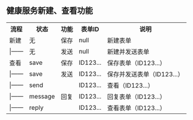 ## 健康服务新建、查看功能

<table>
      <tr>
        <th>流程</th>
        <th>状态</th>
        <th>功能</th>
        <th>表单ID</th>
        <th>说明</th>
      </tr>
      <tr>
        <td>新建</td>
        <td>无</td>
        <td>保存</td>
        <td>null</td>
        <td>新建表单</td>
      </tr>
      <tr>
        <td>|——</td>
        <td>无</td>
        <td>发送</td>
        <td>null</td>
        <td>新建并发送表单</td>
      </tr>
      <tr>
        <td>查看</td>
        <td>save</td>
        <td>保存</td>
        <td>ID123...</td>
        <td>保存表单（ID123...）</td>
      </tr>
      <tr>
        <td>|——</td>
        <td>save</td>
        <td>发送</td>
        <td>ID123...</td>
        <td>保存并发送表单（ID123...）</td>
      </tr>
      <tr>
        <td>|——</td>
        <td>send</td>
        <td></td>
        <td>ID123...</td>
        <td>查看（ID123...）</td>
      </tr>
      <tr>
        <td>|——</td>
        <td>message</td>
        <td>回复</td>
        <td>ID123...</td>
        <td>回复表单（ID123...）</td>
      </tr>
      <tr>
        <td>|——</td>
        <td>reply</td>
        <td></td>
        <td>ID123...</td>
        <td>查看表单（ID123...）</td>
      </tr>
    </table>
